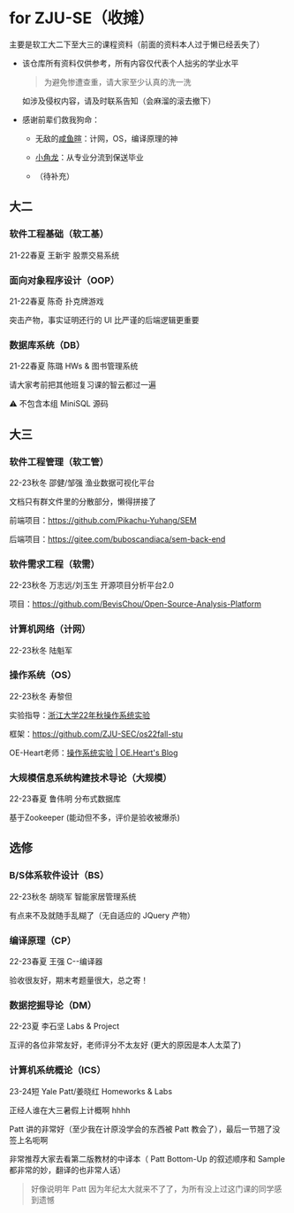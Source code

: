 # for ZJU-SE（收摊）

主要是软工大二下至大三的课程资料（前面的资料本人过于懒已经丢失了）

- 该仓库所有资料仅供参考，所有内容仅代表个人拙劣的学业水平

  > 为避免惨遭查重，请大家至少认真的洗一洗

  如涉及侵权内容，请及时联系告知（会麻溜的滚去撤下）

- 感谢前辈们救我狗命：

  - 无敌的[咸鱼暄](https://xuan-insr.github.io/)：计网，OS，编译原理的神

  - [小角龙](https://zhang-each.github.io/My-CS-Notebook/)：从专业分流到保送毕业
 
  - （待补充）

## 大二

### 软件工程基础（软工基）

21-22春夏  王新宇  股票交易系统

### 面向对象程序设计（OOP）

21-22春夏  陈奇  扑克牌游戏

突击产物，事实证明还行的 UI 比严谨的后端逻辑更重要

### 数据库系统（DB）

21-22春夏  陈璐  HWs & 图书管理系统

请大家考前把其他班复习课的智云都过一遍

⚠️ 不包含本组 MiniSQL 源码

## 大三

### 软件工程管理（软工管）

22-23秋冬  邵健/邹强  渔业数据可视化平台

文档只有群文件里的分散部分，懒得拼接了

前端项目：https://github.com/Pikachu-Yuhang/SEM

后端项目：https://gitee.com/buboscandiaca/sem-back-end

### 软件需求工程（软需）

22-23秋冬  万志远/刘玉生  开源项目分析平台2.0

项目：https://github.com/BevisChou/Open-Source-Analysis-Platform

### 计算机网络（计网）

22-23秋冬  陆魁军

### 操作系统（OS）

22-23秋冬  寿黎但

实验指导：[浙江大学22年秋操作系统实验 ](https://zju-sec.github.io/os22fall-stu/)

框架：https://github.com/ZJU-SEC/os22fall-stu

OE-Heart老师：[操作系统实验 | OE.Heart's Blog ](https://oe-heart.github.io/categories/课程笔记/操作系统实验/)

### 大规模信息系统构建技术导论（大规模）

22-23春夏  鲁伟明  分布式数据库

基于Zookeeper (能动但不多，评价是验收被爆杀)

## 选修

### B/S体系软件设计（BS）

22-23秋冬  胡晓军  智能家居管理系统

有点来不及就随手乱糊了（无自适应的 JQuery 产物）

### 编译原理（CP）

22-23春夏  王强  C--编译器

验收很友好，期末考题量很大，总之寄！

### 数据挖掘导论（DM）

22-23夏  李石坚  Labs & Project

互评的各位非常友好，老师评分不太友好 (更大的原因是本人太菜了)

### 计算机系统概论（ICS）

23-24短  Yale Patt/姜晓红  Homeworks & Labs

正经人谁在大三暑假上计概啊 hhhh

Patt 讲的非常好（至少我在计原没学会的东西被 Patt 教会了），最后一节翘了没签上名呃啊

非常推荐大家去看第二版教材的中译本（ Patt Bottom-Up 的叙述顺序和 Sample 都非常的妙，翻译的也非常人话）

> 好像说明年 Patt 因为年纪太大就来不了了，为所有没上过这门课的同学感到遗憾